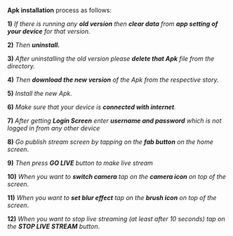 
**Apk installation** process as follows:

**1)** *If there is running any **old version** then **clear data** from **app setting of your device** for that version.*

**2)** *Then **uninstall.***

**3)** *After uninstalling the old version please **delete that Apk** file from the directory.*

**4)** *Then **download the new version** of the Apk from the respective story.*

**5)** *Install the new Apk.*

**6)** *Make sure that your device is **connected with internet**.*

**7)** *After getting **Login Screen** enter **username and password** which is not logged in from any other device*

**8)** *Go publish stream screen by tapping on the **fab button** on the home screen*.

**9)** *Then press **GO LIVE** button to make live stream*

**10)** *When you want to **switch camera** tap on the **camera icon** on top of the screen*.

**11)** *When you want to **set blur effect** tap on the **brush icon** on top of the screen*.

**12)** *When you want to stop live streaming (at least after 10 seconds) tap on the **STOP LIVE STREAM** button*.

